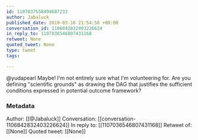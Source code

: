 ```yaml
---
id: 1107037558494687233
author: Jabaluck
published_date: 2019-03-16 21:54:56 +00:00
conversation_id: 1106842832403226624
in_reply_to: 1107036546807431168
retweet: None
quoted_tweet: None
type: tweet
tags:

---
```


@yudapearl Maybe! I'm not entirely sure what I'm volunteering for. Are you defining "scientific grounds" as drawing the DAG that justifies the sufficient conditions expressed in potential outcome framework?

### Metadata

Author: [[@Jabaluck]]
Conversation: [[conversation-1106842832403226624]]
In reply to: [[1107036546807431168]]
Retweet of: [[None]]
Quoted tweet: [[None]]
